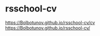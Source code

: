 # rsschool-cv

https://Bolbotunov.github.io/rsschool-cv/cv
https://Bolbotunov.github.io/rsschool-cv/
